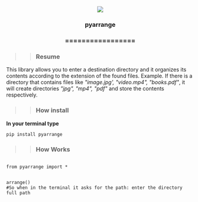
<h1 align="center">

<img src="https://img.shields.io/static/v1?label=pyarrange%20POR&message=Bates&color=7159c1&style=flat-square&logo=ghost"/>

<h3> <p align="center">pyarrange </p> </h3>

<h3> <p align="center"> ================= </p> </h3>

>> <h3> Resume </h3>

<p> This library allows you to enter a destination directory and it organizes its contents according to the extension of the found files.
Example.
If there is a directory that contains files like <i> "image.jpg', "video.mp4", "books.pdf"</i>, it will create directories <i> "jpg", "mp4", "pdf" </i> and store the contents respectively. 

>> <h3> How install </h3>
<p> <b> In your terminal type </b> </p>

```
pip install pyarrange

```

>> <h3> How Works </h3>

```

from pyarrange import *


arrange()
#So when in the terminal it asks for the path: enter the directory full path

```
    